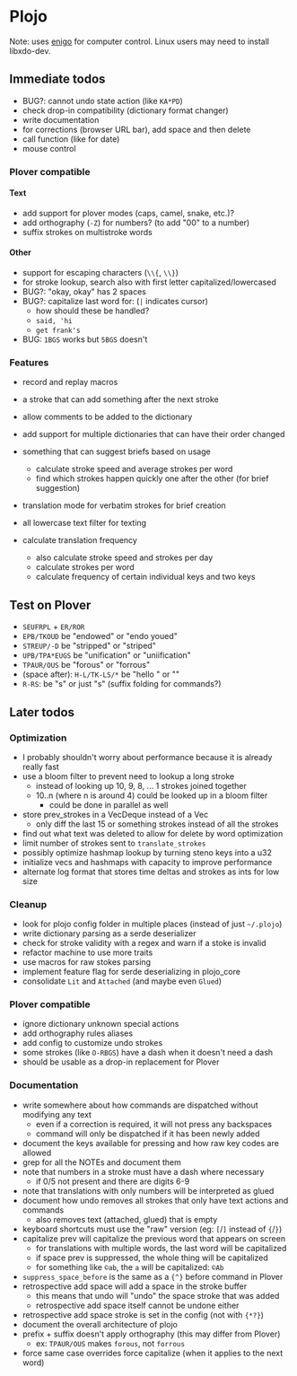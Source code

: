 # Plojo

Note: uses [enigo](https://crates.io/crates/enigo) for computer control. Linux
users may need to install libxdo-dev.

## Immediate todos

- BUG?: cannot undo state action (like `KA*PD`)
- check drop-in compatibility (dictionary format changer)
- write documentation
- for corrections (browser URL bar), add space and then delete
- call function (like for date)
- mouse control

### Plover compatible

#### Text
- add support for plover modes (caps, camel, snake, etc.)?
- add orthography (`-Z`) for numbers? (to add "00" to a number)
- suffix strokes on multistroke words

#### Other
- support for escaping characters (`\\{`, `\\}`)
- for stroke lookup, search also with first letter capitalized/lowercased
- BUG?: "okay, okay" has 2 spaces
- BUG?: capitalize last word for: (`|` indicates cursor)
  - how should these be handled?
  - `said, 'hi`
  - `get frank's`
- BUG: `1BGS` works but `5BGS` doesn't

### Features

- record and replay macros
- a stroke that can add something after the next stroke
- allow comments to be added to the dictionary

- add support for multiple dictionaries that can have their order changed
- something that can suggest briefs based on usage
  - calculate stroke speed and average strokes per word
  - find which strokes happen quickly one after the other (for brief suggestion)
- translation mode for verbatim strokes for brief creation
- all lowercase text filter for texting
- calculate translation frequency
  - also calculate stroke speed and strokes per day
  - calculate strokes per word
  - calculate frequency of certain individual keys and two keys

## Test on Plover
- `SEUFRPL` + `ER/ROR`
- `EPB/TKOUD` be "endowed" or "endo youed"
- `STREUP/-D` be "stripped" or "striped"
- `UPB/TPA*EUGS` be "unification" or "uniification"
- `TPAUR/OUS` be "forous" or "forrous"
- (space after): `H-L/TK-LS/*` be "hello " or ""
- `R-RS`: be "<return>s" or just "s" (suffix folding for commands?)

## Later todos

### Optimization
- I probably shouldn't worry about performance because it is already really fast
- use a bloom filter to prevent need to lookup a long stroke
  - instead of looking up 10, 9, 8, ... 1 strokes joined together
  - 10..n (where n is around 4) could be looked up in a bloom filter
    - could be done in parallel as well
- store prev_strokes in a VecDeque instead of a Vec
  - only diff the last 15 or something strokes instead of all the strokes
- find out what text was deleted to allow for delete by word optimization
- limit number of strokes sent to `translate_strokes`
- possibly optimize hashmap lookup by turning steno keys into a u32
- initialize vecs and hashmaps with capacity to improve performance
- alternate log format that stores time deltas and strokes as ints for low size

### Cleanup
- look for plojo config folder in multiple places (instead of just `~/.plojo`)
- write dictionary parsing as a serde deserializer
- check for stroke validity with a regex and warn if a stoke is invalid
- refactor machine to use more traits
- use macros for raw stokes parsing
- implement feature flag for serde deserializing in plojo_core
- consolidate `Lit` and `Attached` (and maybe even `Glued`)

### Plover compatible
- ignore dictionary unknown special actions
- add orthography rules aliases
- add config to customize undo strokes
- some strokes (like `O-RBGS`) have a dash when it doesn't need a dash
- should be usable as a drop-in replacement for Plover

### Documentation
- write somewhere about how commands are dispatched without modifying any text
  - even if a correction is required, it will not press any backspaces
  - command will only be dispatched if it has been newly added
- document the keys available for pressing and how raw key codes are allowed
- grep for all the NOTEs and document them
- note that numbers in a stroke must have a dash where necessary
  - if 0/5 not present and there are digits 6-9
- note that translations with only numbers will be interpreted as glued
- document how undo removes all strokes that only have text actions and commands
  - also removes text (attached, glued) that is empty
- keyboard shortcuts must use the "raw" version (eg: `[`/`]` instead of `{`/`}`)
- capitalize prev will capitalize the previous word that appears on screen
  - for translations with multiple words, the last word will be capitalized
  - if space prev is suppressed, the whole thing will be capitalized
  - for something like `©ab`, the `a` will be capitalized: `©Ab`
- `suppress_space_before` is the same as a `{^}` before command in Plover
- retrospective add space will add a space in the stroke buffer
  - this means that undo will "undo" the space stroke that was added
  - retrospective add space itself cannot be undone either
- retrospective add space stroke is set in the config (not with `{*?}`)
- document the overall architecture of plojo
- prefix + suffix doesn't apply orthography (this may differ from Plover)
  - ex: `TPAUR/OUS` makes `forous`, not `forrous`
- force same case overrides force capitalize (when it applies to the next word)
